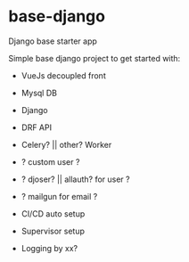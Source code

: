 # base-django
Django base starter app

Simple base django project to get started with:
- VueJs decoupled front
- Mysql DB
- Django
- DRF API
- Celery? || other? Worker 

- ? custom user ?
- ? djoser? || allauth? for user ?
- ? mailgun for email ?

- CI/CD auto setup
- Supervisor setup

- Logging by xx?


